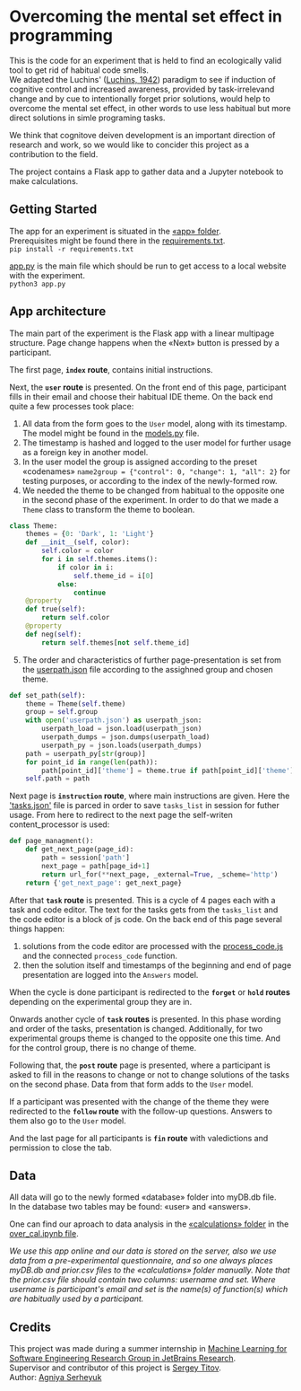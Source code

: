 # Overcoming the mental set effect in programming
This is the code for an experiment that is held to find an ecologically valid tool to get rid of habitual code smells.  
We adapted the Luchins' ([Luchins, 1942](https://psycnet.apa.org/record/2011-21639-001)) paradigm to see if induction of cognitive control and increased awareness, provided by task-irrelevand change and by cue to intentionally forget prior solutions, would help to overcome the mental set effect, in other words to use less habitual but more direct solutions in simle programing tasks.

We think that cognitove deiven development is an important direction of research and work, so we would like to concider this project as a contribution to the field.

The project contains a Flask app to gather data and a Jupyter notebook to make calculations.

## Getting Started
The app for an experiment is situated in the [«app» folder](../tree/calculation/app).<br/>
Prerequisites might be found there in the [requirements.txt](../blob/calculation/app/requirements.txt).<br/>
`pip install -r requirements.txt`

[app.py](../blob/calculation/app/app.py) is the main file which should be run to get access to a
local website with the experiment.<br/>
`python3 app.py`

## App architecture
The main part of the experiment is the Flask app with a linear multipage structure. Page change happens when the «Next» button is pressed by a participant.

The first page, **`index` route**, contains initial instructions.

Next, the **`user` route** is presented. On the front end of this page, participant fills in their email and choose their habitual IDE theme. On the back end quite a few processes took place:
1. All data from the form goes to the `User` model, along with its timestamp. The model might be found in the [models.py](../blob/calculation/app/models.py) file. 
2. The timestamp is hashed and logged to the user model for further usage as a foreign key in another model.
3. In the user model the group is assigned according to the preset «codenames» `name2group = {"control": 0, "change": 1, "all": 2}` for testing purposes, or according to the index of the newly-formed row.
4. We needed the theme to be changed from habitual to the opposite one in the second phase of the experiment. In order to do that we made a `Theme` class to transform the theme to boolean.

```python
class Theme:
    themes = {0: 'Dark', 1: 'Light'}
    def __init__(self, color):
        self.color = color
        for i in self.themes.items():
            if color in i:
                self.theme_id = i[0]
            else:
                continue
    @property
    def true(self):
        return self.color
    @property
    def neg(self):
        return self.themes[not self.theme_id]
```
5. The order and characteristics of further page-presentation is set from the [userpath.json](../blob/calculation/app/userpath.json) file according to the assighned group and chosen theme. 
```python
def set_path(self):
    theme = Theme(self.theme)
    group = self.group    
    with open('userpath.json') as userpath_json:
        userpath_load = json.load(userpath_json)
        userpath_dumps = json.dumps(userpath_load)
        userpath_py = json.loads(userpath_dumps)
    path = userpath_py[str(group)]
    for point_id in range(len(path)):
        path[point_id]['theme'] = theme.true if path[point_id]['theme'] else theme.neg
    self.path = path
```

Next page is **`instruction` route**, where main instructions are given. Here the ['tasks.json'](../blob/calculation/app/tasks.json) file is parced in order to save `tasks_list` in session for futher usage. From here to redirect to the next page the self-writen content_processor is used:
```python
def page_managment():
    def get_next_page(page_id):
        path = session['path']
        next_page = path[page_id+1]
        return url_for(**next_page, _external=True, _scheme='http')
    return {'get_next_page': get_next_page}
```

After that **`task` route** is presented. This is a cycle of 4 pages each with a task and code editor. The text for the tasks gets from the `tasks_list` and the code editor is a block of js code. On the back end of this page several things happen:
1. solutions from the code editor are processed with the [process_code.js](../blob/calculation/app/static/process_code.js) and the connected `process_code` function.
2. then the solution itself and timestamps of the beginning and end of page presentation are logged into the `Answers` model.

When the cycle is done participant is redirected to the **`forget`** or **`hold` routes** depending on the experimental group they are in.

Onwards another cycle of **`task` routes** is presented. In this phase wording and order of the tasks, presentation is changed. Additionally, for two experimental groups theme is changed to the opposite one this time. And for the control group, there is no change of theme. 

Following that, the **`post` route** page is presented, where a participant is asked to fill in the reasons to change or not to change solutions of the tasks on the second phase. Data from that form adds to the `User` model. 

If a participant was presented with the change of the theme they were redirected to the **`follow` route** with the follow-up questions. Answers to them also go to the `User` model.

And the last page for all participants is **`fin` route** with valedictions and permission to close the tab.

## Data
All data will go to the newly formed «database» folder into myDB.db file.  
In the database two tables may be found: «user» and «answers».  

One can find our aproach to data analysis in the [«calculations» folder](..tree/calculation/calculations)
in the [over_cal.ipynb file](../blob/calculation/calculations/over_cal.ipynb).

*We use this app online and our data is stored on the server, also we use data from a pre-experimental questionnaire,
and so one always places myDB.db and prior.csv files to the «calculations» folder manually.
Note that the prior.csv file should contain two columns: username and set.
Where username is participant's email and set is the name(s) of function(s) which are habitually used by a participant.*

## Credits
This project was made during a summer internship in [Machine Learning for 
Software Engineering Research Group in JetBrains Research](https://research.jetbrains.org/groups/ml_methods/). <br/>
Supervisor and contributor of this project is [Sergey Titov](https://github.com/TitovSergey). <br/>
Author: [Agniya Serheyuk](https://github.com/hugnia)
